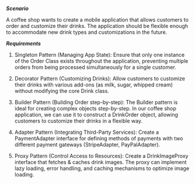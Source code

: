 ***Scenario***


A coffee shop wants to create a mobile application that allows customers to order and customize their drinks. The application should be flexible enough to accommodate new drink types and customizations in the future.


***Requirements***
1. Singleton Pattern (Managing App State): Ensure that only one instance of the Order Class exists throughout the application, preventing multiple orders from being processed simultaneously for a single customer.

2. Decorator Pattern (Customizing Drinks): Allow customers to customize their drinks with various add-ons (as milk, sugar, whipped cream) without modifying the core Drink class.

3. Builder Pattern (Building Order step-by-step): The Builder pattern is ideal for creating complex objects step-by-step. In our coffee shop application, we can use it to construct a DrinkOrder object, allowing customers to customize their drinks in a flexible way.

4. Adapter Pattern (Integrating Third-Party Services): Create a PaymentAdapter interface for defining methods of payments with two different payment gateways (StripeAdapter, PayPalAdapter).

5. Proxy Pattern (Control Access to Resources): Create a DrinkImageProxy interface that fetches & caches drink images. The proxy can implement lazy loading, error handling, and caching mechanisms to optimize image loading.
